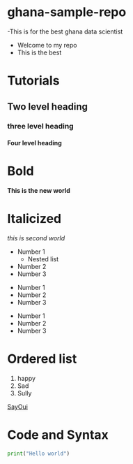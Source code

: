 # ghana-sample-repo
-This is for the best ghana data scientist
- Welcome to my repo
- This is the best


# Tutorials

## Two level heading

### three level heading

#### Four level heading

# Bold

**This is the new world**

# Italicized
_this is second world_

- Number 1
   - Nested list
- Number 2
- Number 3

* Number 1
* Number 2
* Number 3

+ Number 1
+ Number 2
+ Number 3

  

# Ordered list
1. happy
2. Sad
3. Sully

[SayOui](https://sayoui.org/)


# Code and Syntax
```python
print("Hello world")
```
